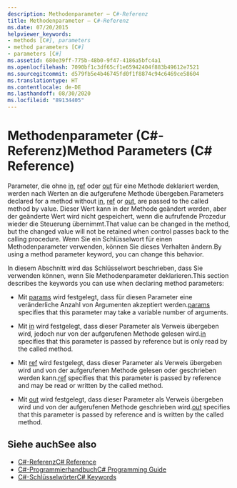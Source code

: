 ```yaml
---
description: Methodenparameter – C#-Referenz
title: Methodenparameter – C#-Referenz
ms.date: 07/20/2015
helpviewer_keywords:
- methods [C#], parameters
- method parameters [C#]
- parameters [C#]
ms.assetid: 680e39ff-775b-48b0-9f47-4186a5bfc4a1
ms.openlocfilehash: 7090bf1c3df65cf1e65942404f883b49612e7521
ms.sourcegitcommit: d579fb5e4b46745fd0f1f8874c94c6469ce58604
ms.translationtype: HT
ms.contentlocale: de-DE
ms.lasthandoff: 08/30/2020
ms.locfileid: "89134405"
---
```

# <a name="method-parameters-c-reference"></a><span data-ttu-id="4731d-103">Methodenparameter (C#-Referenz)</span><span class="sxs-lookup"><span data-stu-id="4731d-103">Method Parameters (C# Reference)</span></span>

<span data-ttu-id="4731d-104">Parameter, die ohne [in](./in-parameter-modifier.md), [ref](./ref.md) oder [out](./out-parameter-modifier.md) für eine Methode deklariert werden, werden nach Werten an die aufgerufene Methode übergeben.</span><span class="sxs-lookup"><span data-stu-id="4731d-104">Parameters declared for a method without [in](./in-parameter-modifier.md), [ref](./ref.md) or [out](./out-parameter-modifier.md), are passed to the called method by value.</span></span> <span data-ttu-id="4731d-105">Dieser Wert kann in der Methode geändert werden, aber der geänderte Wert wird nicht gespeichert, wenn die aufrufende Prozedur wieder die Steuerung übernimmt.</span><span class="sxs-lookup"><span data-stu-id="4731d-105">That value can be changed in the method, but the changed value will not be retained when control passes back to the calling procedure.</span></span> <span data-ttu-id="4731d-106">Wenn Sie ein Schlüsselwort für einen Methodenparameter verwenden, können Sie dieses Verhalten ändern.</span><span class="sxs-lookup"><span data-stu-id="4731d-106">By using a method parameter keyword, you can change this behavior.</span></span>  
  
 <span data-ttu-id="4731d-107">In diesem Abschnitt wird das Schlüsselwort beschrieben, dass Sie verwenden können, wenn Sie Methodenparameter deklarieren.</span><span class="sxs-lookup"><span data-stu-id="4731d-107">This section describes the keywords you can use when declaring method parameters:</span></span>  
  
- <span data-ttu-id="4731d-108">Mit [params](./params.md) wird festgelegt, dass für diesen Parameter eine veränderliche Anzahl von Argumenten akzeptiert werden.</span><span class="sxs-lookup"><span data-stu-id="4731d-108">[params](./params.md) specifies that this parameter may take a variable number of arguments.</span></span>
  
- <span data-ttu-id="4731d-109">Mit [in](./in-parameter-modifier.md) wird festgelegt, dass dieser Parameter als Verweis übergeben wird, jedoch nur von der aufgerufenen Methode gelesen wird.</span><span class="sxs-lookup"><span data-stu-id="4731d-109">[in](./in-parameter-modifier.md) specifies that this parameter is passed by reference but is only read by the called method.</span></span>
  
- <span data-ttu-id="4731d-110">Mit [ref](./ref.md) wird festgelegt, dass dieser Parameter als Verweis übergeben wird und von der aufgerufenen Methode gelesen oder geschrieben werden kann.</span><span class="sxs-lookup"><span data-stu-id="4731d-110">[ref](./ref.md) specifies that this parameter is passed by reference and may be read or written by the called method.</span></span>
  
- <span data-ttu-id="4731d-111">Mit [out](./out-parameter-modifier.md) wird festgelegt, dass dieser Parameter als Verweis übergeben wird und von der aufgerufenen Methode geschrieben wird.</span><span class="sxs-lookup"><span data-stu-id="4731d-111">[out](./out-parameter-modifier.md) specifies that this parameter is passed by reference and is written by the called method.</span></span>
  
## <a name="see-also"></a><span data-ttu-id="4731d-112">Siehe auch</span><span class="sxs-lookup"><span data-stu-id="4731d-112">See also</span></span>

- [<span data-ttu-id="4731d-113">C#-Referenz</span><span class="sxs-lookup"><span data-stu-id="4731d-113">C# Reference</span></span>](../index.md)
- [<span data-ttu-id="4731d-114">C#-Programmierhandbuch</span><span class="sxs-lookup"><span data-stu-id="4731d-114">C# Programming Guide</span></span>](../../programming-guide/index.md)
- [<span data-ttu-id="4731d-115">C#-Schlüsselwörter</span><span class="sxs-lookup"><span data-stu-id="4731d-115">C# Keywords</span></span>](./index.md)
